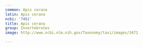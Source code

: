 ```yaml
---
common: Apis cerana
latin: Apis cerana
ncbi: '7461'
title: Apis cerana
group: Invertebrates
image: http://www.ncbi.nlm.nih.gov/Taxonomy/taxi/images/3471

---
```

